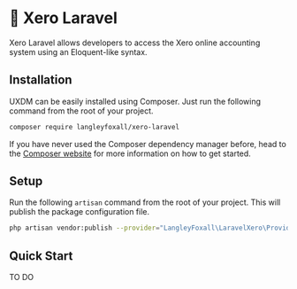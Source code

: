 # 💸 Xero Laravel

Xero Laravel allows developers to access the Xero online 
accounting system using an Eloquent-like syntax.

## Installation


UXDM can be easily installed using Composer. Just run the following 
command from the root of your project.

```bash
composer require langleyfoxall/xero-laravel
```

If you have never used the Composer dependency manager before, head 
to the [Composer website](https://getcomposer.org/) for more information 
on how to get started.

## Setup

Run the following `artisan` command from the root of your project. This
will publish the package configuration file.

```bash
php artisan vendor:publish --provider="LangleyFoxall\LaravelXero\Providers\XeroLaravelServiceProvider"
```

## Quick Start

TO DO